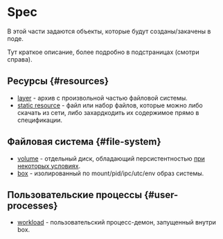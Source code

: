 # Spec

В этой части задаются объекты, которые будут созданы/закачены в поде.

Тут краткое описание, более подробно в подстраницах (смотри справа).

##  Ресурсы {#resources}
* [layer](resources/layer.md) - архив с произвольной частью файловой системы.
* [static resource](resources/staticresource.md) - файл или набор файлов, которые можно либо скачать из сети, либо захардкодить их содержимое прямо в спецификации.

##  Файловая система {#file-system}
* [volume](../volume.md) - отдельный диск, обладающий персистентностью [при некоторых условиях](../volume.md#persistence).
* [box](../box.md) - изолированный по mount/pid/ipc/utc/env образ системы.

##  Пользовательские процессы {#user-processes}
* [workload](../workload/workload.md) - пользовательский процесс-демон, запущенный внутри box.
